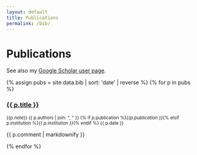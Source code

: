 ```yaml
---
layout: default
title: Publications
permalink: /bib/
---
```


# Publications

See also my [Google Scholar user page]({{site.scholar_link}}).

{% assign pubs = site.data.bib | sort: 'date' | reverse %}
{% for p in pubs %}

### [{{ p.title }}]({{p.link}})

<small> {{p.note}} {{ p.authors | join: ", " }} {% if p.publication %}_{{p.publication }}_{% elsif p.institution %}_{{ p.institution }}_{% endif %} {{ p.date }}</small>

{{ p.comment | markdownify }}

{% endfor %}
